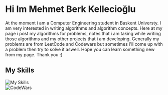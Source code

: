 # Hi Im Mehmet Berk Kellecioğlu
At the moment i am a Computer Engineering student in Baskent Universty. I am very interested in writing algorithms and algorithm concepts. Here at my page i post my algorithms for problems, notes that i am taking while writing those algorithms and my other projects that i am developing. Generally my problems are from LeetCode and Codewars but sometimes i'll come up with a problem then try to solve it aswell. Hope you can learn something new from my page. Thank you :)
## My Skills
![My Skills](https://skillicons.dev/icons?i=c,cpp,python)
<br>
![CodeWars](https://www.codewars.com/users/Tractaz/badges/large)

